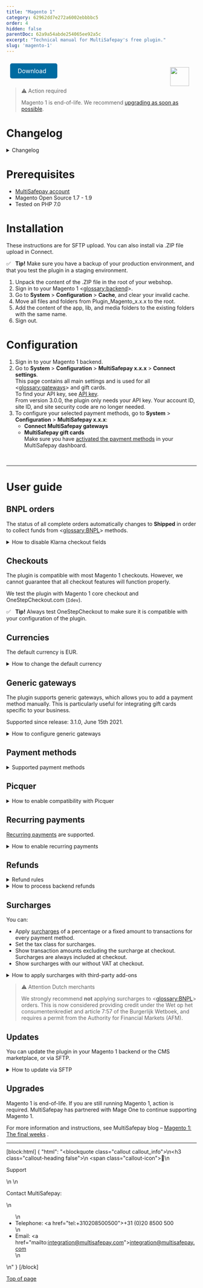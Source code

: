 ```yaml
---
title: "Magento 1"
category: 62962dd7e272a6002ebbbbc5
order: 4
hidden: false
parentDoc: 62a9a54abde254065ee92a5c
excerpt: "Technical manual for MultiSafepay's free plugin."
slug: 'magento-1'
---
```

<img src="https://raw.githubusercontent.com/MultiSafepay/docs/master/static/logo/Plugins/Magento.svg" width="50" align="right" style="margin: 20px; max-height: 75px"/>

<a class="suggestEdits" style="display: inline-flex; border-radius: 5px; padding: 10px 20px; margin: 10px; font-size: 1rem; background-color: #006ba1; color: #ffffff; text-decoration: none;" href="https://github.com/MultiSafepay/docs/raw/master/static/plugin-downloads/magento1/Plugin_Magento_3.5.1.zip" target="_self"><span>Download</span><i class="icon icon-download" style="margin-left: 0.6em;"> </i></a>

> ⚠️ Action required
>
> Magento 1 is end-of-life. We recommend [upgrading as soon as possible](/docs/magento-1#upgrades).

# Changelog

<details id="changelog">
<summary>Changelog</summary>
<br>

**3.5.1**
Release date: Jun. 16th, 2023

### Changed
+ DAVAMS-605: Rename "Credit Card" payment method as "Card payment"

***

**3.5.0**
Release date: May 18th, 2023

### Added
+ DAVAMS-576: Add Pay After Delivery Installments payment method

### Removed
+ DAVAMS-569: Remove Google Analytics tracking ID, within the OrderRequest data

**3.4.0**
Release date: Dec. 15th, 2022

### Changed
+ DAVAMS-541: AfterPay rebranded as Riverty

### Fixed
+ PLGMAGONE-759: Fix difference between xml declaration and file name (letter-case sensitive) which might be preventing display the template in rare cases.

---

**3.3.0**
Release date: Oct 4, 2022

### Added
+ DAVAMS-528: Add Alipay+ payment method

### Fixed
+ PLGMAGONE-757: Fixed issue to ensure all payment methods display in the checkout, related to the case sensitivity declaration in the configuration file

---

**3.2.0**
Release date: Sep. 16th, 2022

### Added
+ DAVAMS-518: Add Amazon Pay payment method
+ DAVAMS-489: Add MyBank payment method
+ PLGMAGONE-744: Add Date Picker for birthday checkout fields
+ PLGMAGONE-742: Add Second Chance settings field for each payment method

### Changed
+ PLGMAGONE-753: Klarna is updated to work as a redirect payment method, removing the related checkout fields

### Fixed
+ PLGMAGONE-740: Include the shipping email address missing in the shipping object within the order request

---

**3.1.3**
Release date: Nov. 24, 2021

**Fixed**
- PLGMAGONE-736: Fix invalid method `backendOrdersAllowed` on backend orders

---

**3.1.2**
Release date: Nov. 23, 2021

**Fixed**
- PLGMAGONE-734: Fix unable to create backend orders (items not showing)
- PLGMAGONE-735: Fix conflict with service cost and non MultiSafepay plugins

---

** 3.1.1**
Release date: Sep 16, 2021

**Fixed**
- PLGMAGONE-730: Use correct invoice id when order is being updated to shipped
- PLGMAGONE-731: Remove unused tax tables which could generate wrong taxes

---

**3.1.0**
Release date: Jun 15, 2021

**Added**
- PLGMAGONE-710: Add support for [Generic Gateways](#generic-gateways) which can be used for branded gift cards
- PLGMAGONE-627: Add order number variable support to custom refund description

**Fixed**
- PLGMAGONE-719: Prevent a zero amount refund leading to a full refund
- PLGMAGONE-706: Show payment instructions for gift cards too

**Changed**
- DAVAMS-344: Update Trustly logo

---

**3.0.0**
Release date: Oct 21, 2020

**Added**
- DAVAMS-234: Add in3
- DAVAMS-262: Add CBC payment method
- PLGMAGONE-699: Add Good4fun Giftcard

**Fixed**
- PLGMAGONE-678: Fix bug in calculating correct price and tax for Fooman surcharge
- PLGMAGONE-671: Fix maximum nesting level error with `Idev` OneStepCheckout
- PLGMAGONE-668: Fix non working days/seconds_active for backend orders

**Changed**
- PLGMAGONE-634: Switch from XML API to JSON API (Only API key is needed)
- PLGMAGONE-472: Set order to status shipped for all payment methods
- PLGMAGONE-674: Always set redirect_url
- DAVAMS-28: Re-brand Santander Betaalplan to Pay per Month
- DAVAMS-295: Re-brand direct bank transfer to Request to Pay
- DAVAMS-308: Re-brand Klarna to Klarna - buy now, pay later
- Update payment method names
  - KBC
  - ING Home'Pay
  - Credit card
  - Pay After Delivery
  - E-Invoicing

---  

**2.6.0**
Release date: Apr 2, 2020

**Added**
- PLGMAGONE-617: Add Apple Pay
- PLGMAGONE-656: Add Direct Bank Transfer (Request to Pay)
- PLGMAGONE-485: Add support for Fooman Surcharge
- PLGMAGONE-562: Added support for PostNL pickup points for AfterPay.

**Fixed**
- PLGMAGONE-654: Fix incorrect character set for translations
- PLGMAGONE-621: Fix layout issue when OneStepCheckout is used
- PLGMAGONE-588: Fix missing site security code in refund request
- PLGMAGONE-572: Fixed payment fee description not being set
- PLGMAGONE-526: Fixed undefined variable recurring on E_STRICT mode
- PLGMAGONE-458: Count gives warning when PHP 7.2 is used

**Changed**
- PLGMAGONE-599: Hide Pay After Delivery when shipping address differs
- PLGMAGONE-574: Prevent orders to be cancelled when set to processing
- Update translations for "select your credit card"

---

**2.5.1**
Release date: Mar 25, 2019

**Added**
- PLGMAGONE-457: Added Handelsbanken iDEAL issuer logo
- PLGMAGONE-406: Added support for `Modman`

**Changed**
- PLGMAGONE-344: Enable refund shipping amount when shipping includes tax

**Fixed**
- PLGMAGONE-465: Fixed service costs not showing with some third-party modules
- PLGMAGONE-456: Fixed service costs not working on clean installation
- PLGMAGONE-448: Fixed Qwindo does not work in compiled mode
- PLGMAGONE-431: Fixed notice "undefined index" on invoice creation

---

**2.5.0**
Release date: Sept 21, 2018
**Features**
- PLGMAGONE-339: Add Tokenization
- PLGMAGONE-411: Added support for E-Invoice gateway for manually created orders

**Fixes**
PLGMAGONE-429: Corrected Paysafecard gateway for manually created orders

---

**2.4.2**
Release date: Jun 15, 2018

**Fixed**
- PLGMAGONE-384: Log refund errors to order notes
- PLGMAGONE-391: Fix undefined variable in error log when refund exception occurs
- PLGMAGONE-374: Update Dutch translations

---

**2.4.1**
Release date: May 25, 2018

**Added**
- PLGMAGONE-378: Add support for Santander Betaal per Maand
- PLGMAGONE-379: Add support for AfterPay
- PLGMAGONE-380: Add support for Trustly
- PLGMAGONE-381: Add Moneyou iDEAL issuer logo

**Fixed**
- PLGMAGONE-377: Uncaught error when saving empty grouped product while Qwindo was active
- PLGMAGONE-382: Gateway ING not changed everywhere to INGHOME

---

**2.4.0**
Release date: Mar 12, 2018
**Fixes**
- Add support for Qwindo
- PLGMAGONE-370: Updated Dutch translations
- PLGMAGONE-369: Update Klarna payment method logo
- PLGMAGONE-368: Add keep cart alive for ING Home'Pay, Belfius, KBC and iDEAL QR
- PLGMAGONE-346: Add support for pre-filled gender/dob fields in Klarna/Pay After Delivery
- PLGMAGONE-195: House number extension added when OneStepCheckout is used
- PLGMAGONE-356: Support direct transactions for ING/KBC
- PLGMAGONE-362: Update ING Home'Pay name within backend configuration
- PLGMAGONE-341: Don't add payment fee twice to credit memo
- PLGMAGONE-331: Add handling of chargeback status
- PLGMAGONE-354: Add iDEAL QR gateway
- PLGMAGONE-343: Don't update an order when it's closed (due to offline refund)
- PLGMAGONE-337: Add check to only update order status when order exists
- PLGMAGONE-338: Undefined index error on expired orders
- PLGMAGONE-357: Update ING gateway to `INGHOME`
- PLGMAGONE-340: Prevent cancel on api error when order has already been paid
- PLGMAGONE-342: Fixes headers already send error when card payment gateway is used
- PLGMAGONE-336: Undefined index `custom_refund_desc`

---

**2.3.6**
Release date: Nov 7, 2017
**Fixes**
- PLGMAGONE-326: add daysactive/secondsactive for Klarna/Pay After Delivery
- PLGMAGONE-327: Removed Klarna quote loading to prevent infinite loop
- PLGMAGONE-159: Removed unused reverted status configurations
- PLGMAGONE-323: Allow different billing/shipping addresses, reverted PLGMAG-304
- PLGMAGONE-329: Fixed sorting on min/max amounts
- PLGMAGONE-96: Restricted currencies used are now loaded from the correct store
- PLGMAGONE-313: _selecteer uw credit card_ is now translatable
- PLGMAGONE-33: Added support for AliPay
- PLGMAGONE-96: Improvements to currency restriction in cards/gateways
- PLGMAGONE-96: Restricted currencies used are now loaded from the correct store

---

**2.3.5**
Release date: Oct 23, 2017
**Fixes**
- Fixed an issue causing a double iDEAL issuer selection.

---

**2.3.4**
Release date: Aug 3, 2017
**Fixes**
- Fixed issue trying to get property of non-object payment_data.
- Fixed issue where manual orders could be placed with decimals.
- Fixed PLGMAGONE-132. Some undefined index notices got fixed.
- Fixes PLGMAG-304. Only allow Klarna when billing and shipping address are the same (Klarna regulation).
- Fixed issues with the Givacard gateway.
- Fixed PLGMAGONE-105: getShippingAmount zero leads to NAN tax table.
- Fixes an issue with de credit card gateway not processing the brand.

**Improvements**
- Added missing logo used for the card payment method option.
- Updated the install script.
- Updated Bancontact logo and title.
- Removed Thumbs.db from the package.
- Added delivery info to Pay After Delivery/Klarna requests.
- Fixes PLGMAGONE-311 and PLGMAGONE-312. Added gateway codes for Paysafecard and American Express.

**Features**
- Added support for Paysafecard.
- Added support for Belfius.
- Added support for KBC/CBC.
- Added support for ING Home'Pay.
- Add customizable description to refund request.
- Support for Seconds Active PLGMAGONE-259.

---

**2.3.3**
Release date: Feb 16, 2017
**Fixes**
- Resolved PHP7 deprecated warnings occurring in the MultiSafepay class file.

---

**2.3.2**
Release date: Jan 25, 2017
**Fixes**
- Removed whitespace which resulted in the PHP error "headers already sent" being triggered when selecting the card gateway
- Resolved an issue when used with OneStepCheckout causing the wrong gateway to be used.

---

**2.3.0**
Release date: Oct 12, 2016
**Improvements**
- Added EPS and FerBuy as payment methods.
- iDEAL issuer list alignment improved.
- Added official support for the FastCheckout product feed v1.0
- Added some missing German translations for Klarna.

**Fixes**
- Fixed an issue related product quantity when partially refunding Klarna payments.

**Changes**
- Changed the YourGift logo.

---

**2.2.9**
Release date: Aug 10, 2016

**Improvements**
- Status requests are now logged in multisafepay.log when debug option is enabled.

**Fixes**
- Resolved an issue where invoices aren't being generated.

---

**2.2.8**
Release date: June 21, 2016

**Improvements**
- Added E-Invoicing.
- Payment links are now only requested when creating new orders in the Magento backend, not when editing an order, resulting in a new order.

**Fixes**
- Fixed an undefined notice within the logs.
- Resolved an issue resulting in the transaction data not being set, such as; parent_id and additional_information

**Changes**
- Updated Bancontact image
- Changed the iDEAL issuer selection from dropdown to radio buttons with the bank's logo.

---

**2.2.7**
Release date: May 26, 2016
**Improvements**
- Added logging of refund requests.
- The currency is now retrieved from the order when creating a credit memo and refunding, rather than from the store.
- Added support for Fast Checkout product feed.
- Improvements were made to the confirmation page URL.
- Added improvements for the refunding of foreign currencies.

**Fixes**
- Resolved undefined notices.
- Resolved issues when refunding orders that have discounts.
- Resolved a bug when using webshop gift card.
- Resolved the doubled shippingtax bug causing incorrect invoice and/or credit memo amounts.

**Changes**
- Removed the refunding of fees.

---

**2.2.6**
Release date: March 10, 2016
**Fixes**
- Resolved incorrect tax amount visible in the invoice when using a fee.

---

**2.2.5**
Release date: March 4, 2016
**New features**

- Added Dotpay as payment method.

**Improvements**
- Invoices now show the correct payment method.

**Fixes**
- Resolved issues preventing orders from being opened once paid with PayPal or Bank transfer.
- Resolved error code 1035 occurring when refunding.
- Resolved credit memo issues.
- The total order amount of orders paid with Fast Checkout now include the shipping costs.

---

**2.2.2**
Release date: Dec 28, 2015
**Improvements**
- If paid amount difference from total order amount. A note is added with extra info. No invoice is created.
- Added (incl Tax) to totals line to make it more clear as other lines can be set in tax totals settings. Also added this for the frontend.
- Added configurable FastCheckout field for phone number.

**Fixes**
- Fixes undefined `configMain` notice.
- Added missing `klarna.phtml`
- In case an order is paid by Second Chance and an other payment method is used as the initial, the order will be updated with the correct payment method.
- Fixes bug with direct debit using a wrong gateway code
- Fixes for wrong credit memo amounts that are processed.
- Fixes Store id is now used to get the correct store URLs to redirect to
- Fixes cancelled status for Pay After Delivery and Klarna notifications are now ignored as the order was already set to Paid. If set to cancelled then a credit memo can't be created anymore.
- Fixes bug causing the order status set to "payment review" instead of "processing". This was caused because the order total had to be rounded to two so it matches the paid amount in the transaction.


**2.2.1**
Release date: Nov 12, 2015
**New features**
- Payment fee can now be refunded
- Added min/max amount restrictions for all gateways.

**Improvements**
- Added Klarna to the language file.

**Fixes**
- Fixed undefined variable `isAllowConvert` notice.
- Fixed undefined variable `Currencies` notice.
- Fixed issue using wrong `StoreConfig`.
- Fixed issue when selecting all the available currencies in the configuration.
- Fixed issue using the wrong account credentials for FastCheckout.
- Fixed issue causing shipping method not to be correct for Klarna and Pay After Delivery.
- Fixed issue which prevented accepting gender, bank account and date of birth twice when using Klarna.
- Fixed issue which resulted in 1 cent mismatch when using Klarna on older Magento installations.

---

**2.2.0**
Release date: Aug 20, 2015
**New features**
- Added Klarna as payment method.
- gift card now have their own API key configuration.
- Refunds now work for Klarna, Coupons and Pay After Delivery.
- Success page now visible when using a payment link or pay using Second Chance.
- FastCheckout button now also language based.
- Fallback to configured gateway code if gateway is not available within the quote.
- Fallback if issuer is set but no gateway, then somehow we lost the gateway although iDEAL was selected. We now default to iDEAL.
- Added Beauty and Wellness gift card.
- Added Sport&Fit gift card.
- Added VVV gift card.
- Added PODIUM gift card.
- Added missing Gifcard logos.
- All available currencies can be selected when configuring the gateway.
- Added option to remove all buttons to the normal checkout for when only FastCheckout is enabled.

**Improvements**
- Updated order of FastCheckout in menu.
- MultiSafepay menu added.
- Separated some configurations.

**Changes**
- Disabled gift card Ebon.
- Return-URL's are now always ending with only /success/ for better support for GUA module.
- Disabled FastCheckout payment method in normal checkout as this is causing confusion for merchants.
- Don't set state to cancelled when partial refunded as it still has to be processed partially.
- Disabled some gift cards that are for one merchant.
- Added FastCheckout button on login/register page.
- Redirect URL always added for Pay After Delivery.
- Check for stock settings before processing stock.
- Now use current selected currency to recalculate fee. Fee is always configured in EUR.
- Removed old package file.
- Removed unused code.
- Set checkout session to be used instead of core for storing issuer data.
- Update xmlescape function.

**Fixes**
- Fixed Store name from order is used for manual paylink, not the admin site.
- Fixed some undefined fields causing a Notice error when PHP use a STRICT error logging.
- Fixed success URL for Direct Bank transfer (Request to Pay).
- Fixed some issues with the customer groups selected in the configuration of the gateways.
- Fixed prices including tax (Solved error 1027).
- Fixed some encoding issue.
- Fixed When sending the order confirmation after a payment, then this is ignored for a Bank transfer.
- Fixed fee now displayed correctly when using multi-currency.
- Fixed bug with gift card data and delivery data.

---

**2.1.2**
Release date: May 7th, 2015
**Improvements**
- Payment links generated in the Magento Admin for manually created orders now use the `Daysactive` setting in the main plugin configuration.
- The transaction status 'Expired' no longer triggers the plugin to cancel orders with an invoice.

**Changes**
- The 'Keep Cart Alive' plugin setting has been enabled by default.
- The 'Keep Cart Alive' plugin setting now only works for MultiSafepay payment methods.
- Fast Checkout no longer creates an order for an expired order

**Fixes**
- 'Allowed currencies' for the MultiSafepay Gateways were not requested correctly.
- Added delivery address data to orders for PayPal's Sellers Protection.
- Call to undefined method error occurring with the Pay After Delivery object
- Payment links generated in the Magento backend for manually created orders always used the test environment
- Fixed double payment method titles
- Resolved DIRECT banking gateway code bug
- Magento didn't always update and store the amount correctly when converting from USD to EUR resulting in the wrong amount paid after the plugin conversion.
- The Pay After Delivery (MultiFactor) rejection message has been added to the language files.
- The Pay After Delivery (MultiFactor) rejection message has been altered to only show relevant information to customers.
- Available payment methods are no longer shown when the visibility has been limited to specified user groups.
- The plugin processes the refund status and closes the order if the credit memo option isn't enabled when creating a credit memo

---

**2.1.1**
Release date: Mar 20, 2015
**Fixes**
- Fixed bug for outline gateway images

---

**2.1.0**
Release date: Mar 19, 2015
**New features**
- Coupons now use their own gateway settings so that multiple - MultiSafepay accounts can be used to support multiple MultiSafepay coupons
- Add a refund transaction to the Magento transactions order overview on refund or partial refund
- Support for partial refunds
- Special status for initialized Bank transfer transactions
- Added support for fixed fee and/or percentage fee for each gateway
- Show Pay After Delivery rejection notice within the store when transaction is rejected
- Added enable/disable configuration value for FastCheckout product feed
- Feed action. Feed can be requested at `/msp/standard/feed/`
- Enable/disable configuration option check is now added. Check is also added for API key to check if the given key matches the configured key
- Order now using translation files
- Added `updateInvoice` function. Send Magento invoice ID to MultiSafepay, this will be added to the accountant export
- Added `daysactive` to connect
- When creating an order we now use the selected payment method for the manual transaction request
- Payment link added to a manually created order by an admin. When an admin creates an order manually, we will create a transaction request for it and add the payment link to the order. The merchant now doesn't need to Sign in to the E-wallet and manually create a payment link for the order

**Improvements**
- If there is an invoice, the order can't be cancelled anymore
- Added more language files
- Better support for Keep Cart alive, so it is compatible with OneStepCheckout
- Added check for - phone number for BNO trans. Compatibility with some OneStepCheckout modules that add - when phone number is empty or not available as custom field
- Check if payment is object, if not, default to standard gateway model This will solve the 1016 error message
- Manual payment link process has changed. Updated the observer. The payment link is now only added when the order is being created from the Magento Admin and no longer on every save action within the Magento Admin
- If title isn't added then fallback tot main gateway title
- Updated upgrade script
- Updated `bno.phtml` for better layout in OneStepCheckout
- Better support for gateway images. Works with `default`, `onestepcheckout.com` and `Apptha` checkout
- Removed disable option for text titles
- Disabled check for active table rates configuration. This was old code from when this was configured within the FastCheckout configuration
- Transaction errors for normal transaction request now also result in a closed order
- Added extra check for enabled fee for the payment method
- After transaction error with DIRECT Pay After Delivery transactions we will close the order because replacing using another payment method will create a new order
- When status is refunded just return OK and exit. The Magento plugin can process partial refunds so we should ignore refunded status because this can update the order wrong with partial refunds. Status updates are done by creating the credit memo
- Added fallback for refund status for when new `base.php` is used with older releases
- Added transaction details to the transaction record that is created when creating an invoice automatically
- Added default configuration to the plugin that sets the fee after the shipping cost in the totals overviews
- Rewrite of the refund API integration. The implementation was wrong and causing every MultiSafepay refunded to be processed online. This supposed to be a choice by order to refund online. Merchants can now refund online when it's enabled within the configuration and by going to the invoice, click credit memo and then refund. Then can choose to refund, or refund offline where the refund offline won't submit the refund to MultiSafepay

**Changes**
- Removed fijncadeau references

**Fixes**
- Fixed bug for coupon settings
- Fixed bug for ordering same pages with different options results in an error 1027
- Pay After Delivery option for sending invoice email. When enabled resulted in NOT sending and vice-versa
- Fixed bug Maintransaction ID errors when auto redirect is enabled with direct iDEAL
- Reset fee before trying to set it. Solves issue with some installations not resetting, resulting in fee from other selected payment method
- Added extra `setQuote` to solve issues reported by one merchant where Magento didn't add the quote correctly to the order. To solve this bug with Magento, we set the quote manually within the order
- Fixed bug with payment details to be added to the transaction record. Payment details are now stored again within the transaction record
- Fixed bug with unpaid invoices when completed
- Fixed issue to treat order status cancelled or cancelled (American vs English) the same correct way
- Fixed bug that caused product from a manually created order to be in the cart for the customer that the order was created for when the customer returns to the store and logs in
- Fixed bug with paid status
- When creating an invoice, Magento gets the `totalPaid` value and add it to the total invoiced value. When we don't create an invoice automatically, we set the `totalPaid` to inform the merchant that the order was paid. This resulted in a double `totalPaid` value because Magento added the invoiced total to the `totalPaid` when manually creating the invoice. This is now changed so that we reset the Total Paid in this situation just before the invoice is created and Magento updates the `totalPaid` again

---

**2.0.2**
Release date: Oct 10, 2014
**Improvements**
- Added an option to set the daysactive for an Pay After Delivery transaction. When not payed in time, the transaction will expired and the webshop will be notified
- Added extra line to set the order total to paid if it hasn't been done
- Now use the fee price formatter so it includes the selected currency
- Force ordertotal set to paid when transaction is completed and invoice creation is disabled. Only show creation of transaction note once.
- Added version number to configuration title line.
- Textual improvements.
- Better check on order confirmation email sending.
- Rrecalculate the product price without tax as Magento round at 2 decimals by default and we use 4. This resulted in a amount mismatch when ordering larger quantities of the same product.
- Better support for special chars.
- Enabled locking again but return false instead of showing error and exit. This should avoid duplicate invoices when callback is called while before the redirect_url set the order status.

**Changes**
- FEE base is rewritten.
- Upgrade the PHP dependence to 5.5.1**2.
- Now get the selected gateway from the quote instead of the gateway model. This adds better compatibility with third-party OneStepCheckout plugins.

**Fixes**
- Fixed bug for error #1016 on the Return-URL.
- Fixed bug with gateway title not being visible in checkout.
- Fixed bug with missing house number on connect transactions.
- Fixed bug with order email not being sent after transaction complete.
- Fixed bug with double `totalPaid` amount.

---

**2.0.0**
Release date: May 20, 2014
**Improvements**
- Added support for refunds from out of the backend of the webshop
- Fast Checkout now use the Magento Shipping methods
- When the order status of an Pay After Delivery order in the webshop is set to 'Shipped', the status of the transaction is also changed in the MultiSafepay backend.
- Currency not supported by MultiSafepay can now be converted to euro's.
- Program structure of the plugin changed to the standard Magento convention.
- Added support for Fashion-cheque.
- Added support for Liefcadeaukaart.
- Added support in the configuration for minimal order amount for iDEAL.
- Added (limited) support for Magento Connect package (Only for new installations, not for an update from an older version of plugin).

**Changes**
- The 'Solve fee bug' setting has been removed from the configuration. This is fixed in the software.
- The gateway `Fijncadeau` is deleted because it is no longer available.
- Transaction-ID is added to the redirect URL, for the case that our system doesn't.
- Disable log for status-request to avoid large log files.
- Lock file system disabled.

**Fixes**
- Fixed bug in the American Express configuration.
- Fixed 500 error when developers mode is enabled and iDEAL is selected without bank pre-selection.
- Fixed bug with images in checkout.
- Fixed bug with currency for separate gateway's.
- Fixed bug with the language.
- The additional fee is removed by normal operation.(Bug reported in v1.4.4).
- Fixed memory limit bug cause by recursion in the `Payafter.php` model.
- Fixed undefined index notices.

---

**1.4.4**
Release date: Apr 28, 2014
**Improvements**
- Better support for OneStepCheckout.
- Better support for Apptha OneStepCheckout.

**Fixes**
- fixed bug with total amount when using conversion.
- Fixed bug with autocreate invoice.
- Fixed bug with double fee calculation.
- Fixed bug with fee by payments other than Pay After Delivery.

---

**1.4.3**
Release date: Apr 8, 2014
**Improvements**
- Filtering for special characters in XML.
- Added option to show the Pay After Delivery fee incl or excl tax during checkout, without changing calculations.
- Added Pay After Delivery template for direct Pay After Delivery transaction request.
- Added American Express as payment method.
- Added max amount for some gateways.

**Changes**
- Always get first IP address for customer IP and forwarded IP that it finds within the given value.
- Create invoice after payment has been completed, Magento changed things, if invoice isn't created then the order is processing with unpaid status.
- Changed `default/template/msp/default.phtml` files. This provides gateway html for other gateways other then MultiSafepay.
- Removed house number feature. If house number isn't available after parse the address then we use street2.
- Changed the way how discounts are processed.
- Change store name for connect transactions.
- No more redirect to `checkoutcontroller` for FastCheckout transactions. All is done from within the `standardcontroller`. This solves 302 and 307 offline action errors.

**Fixes**
- Google checkout bug fix.
- Fixed bug with configurable product only show the correct pages and don't show up twice in pages listing.
- Fixed bug with order data.
- Fixed return to empty cart page when offline actions are slow.
- fixed issue on error 503 in offline actions. No need to fill in account details in 3 different places.
- Fixed bug with direct debit and SOFORT Banking.
- Fixed bug with empty return-url.

---

**1.4.2**
Release date: Feb 4, 2014
**Fixes**
- Invoice emails are now send correctly when using Magento 1.8.1
- Better support for Pay After Delivery

---

**1.4.1**
Release date: Sep 19, 2013
**Improvements**
- Support for free shipping method
- Fee configurable option for the amount.
- HTML instructions support for connect Gateway
- Support for the OneStepCheckout house number feature. This function separates the address and house number, with this option enabled Pay After Delivery would fail on missing data.
- Amount validation check. If the quote amount is not equal to the order amount the transaction creation will stop to prevent an underpaid order.
- Currency selection support for each separate gateway. Now you can select the currencies that are supported, the gateway will only be visible with the selected currencies.
- Degrotespeelgoedwinkel coupon as supported gateway
- Support for gateway descriptions per gateway. You can also use html within the description field to add nice gateway descriptions.
- Configurable `multisafepay servicekosten` label for Pay After Delivery. This label can now be changed
- Support for gateway images. Option to select only an image, the title, or both.
- Support for void, declined and expire status codes in combination with CANCELLED STATE.

**Changes**
- Direct e-banking is now SOFORT Banking
- Moved the fee line within the order totals table to above the tax
- The Fee tax description so it uses the configured label
- Disabled discontinued Fijncadeau coupon card
- Fooman surcharge fix no longer applies. To avoid confusion this is removed from the package.

**Fixes**
- Wrong fee percentage for BNO Tax
- Disable visibility for the (old) notification URL
- Language was missing by use of Fast Checkout
- Bank selection was always visible with iDEAL, even when the option was disabled.
- Parfumcadeaukaart coupon is now working correctly
- 'The cart is not equal' is now solved for normal checkout as the one step checkout.
- When no fee is active the service cost's won't be visible.

---

**1.3.3**
Release date: Mar 26, 2013
**Improvements**
- Added an 'send order status update email' option
- Added an option to keep the cart active
- Added override for the order submit function. Now we can keep the cart active when a customer cancelled the order.
- Added the Fast Checkout method to the normal checkout process
- Added creation of an account within the store when a customer uses Fast Checkout.
- Better UTF-8 compatibility for Fast Checkout to prevent error 1000 messages.

---

**1.3.2**
Release date: Mar 10, 2013
**Improvements**
- Added Pay After Delivery support
- Added an extra check to that an invoice won't be created twice
- Added bank_id check
- Better one step checkout compatibility with iDEAL issuer selection

**Changes**
- Updated Gateway template for direct banking.
- Removed the Invoice observer to avoid problems with invoice creation. The observer activated an update function that isn't needed.
- Updated the default Fast Checkout logo

**Fixes**
- Fixed bug iDEAL issuers list with production environment.
- Fixed bug registered bank_id bug, now we have a select your bank option to avoid errors when customers forget to select a bank.
- Fixed bug for empty order status when an order was cancelled.
- Fixed bug that caused a duplicate transaction request
- Fixed store_id bug.
- Fixed bug that cause useless Notification notices within the error logs.

---

**1.3.1**
Release date: Jan 10, 2013
**Improvements**
- `DirectXML` for Bank transfer.

---

**1.3.0**
Release date: Dec 10, 2012
**Improvements**
- `DirectXML` for iDEAL.

---

**1.2.9**
Release date: Jan 12, 2011
**Improvements**
- New order email option is active, you can now set when you want to send the order emails.
- New feature added that allows for reopening cancelled orders. If a cancelled order got paid by using Second Chance etc, the order will be processed again and an invoice is created etc.
- Added gateways for ebon, baby gift card, boekenbon, erotiekbon, fijncadeau, webshopcard, parfumnl, parfumcadeaukaart.

**Fixes**
- Quantity didn't got updated correct when some statusses got processed.
- Fix bug that allowed the processing of the same status multiple times. Check added so that a status will only be processed once.

---

**1.2.8**
**Improvements**
- STATE_CANCELED changed to STATE_PENDING due to Second Chance.

**Fixes**
- Cancelled Orders will now actually be cancelled.

---

**1.2.7**
**Improvements**
- Better handling of manual invoice creation.
- Extra lock check that if an error occurs the status message is Not OK.
- use_shipping_notification set to false to overcome issue with "Cannot send order to **Specified** country.

**Fixes**
- Cancelled Orders will now actually be cancelled.

---

**1.2.6**
**Improvements**
- Send email on Processing (instead of initial).
- Manual create invoices for orders.
- Payment Overview Cancelled status for: Void, Declined & Expired.

[Top of page](#)
___
</details>

# Prerequisites

- [MultiSafepay account](/docs/getting-started-guide/)
- Magento Open Source 1.7 - 1.9
- Tested on PHP 7.0

# Installation

These instructions are for SFTP upload. You can also install via .ZIP file upload in Connect.

✅ &nbsp; **Tip!** Make sure you have a backup of your production environment, and that you test the plugin in a staging environment.

1. Unpack the content of the .ZIP file in the root of your webshop.
2. Sign in to your Magento 1 <<glossary:backend>>.
3. Go to **System** > **Configuration** > **Cache**, and clear your invalid cache.
4. Move all files and folders from Plugin_Magento_x.x.x to the root.  
5. Add the content of the app, lib, and media folders to the existing folders with the same name.
6. Sign out.

# Configuration

1. Sign in to your Magento 1 backend.
2. Go to **System** > **Configuration** > **MultiSafepay x.x.x** > **Connect settings**.  
    This page contains all main settings and is used for all <<glossary:gateways>> and gift cards.  
    To find your API key, see [API key](/docs/sites#site-id-api-key-and-security-code).  
    From version 3.0.0, the plugin only needs your API key. Your account ID, site ID, and site security code are no longer needed.
3. To configure your selected payment methods, go to **System** > **Configuration** > **MultiSafepay x.x.x**:
    - **Connect MultiSafepay gateways**  
    - **MultiSafepay gift cards**  
    Make sure you have [activated the payment methods](/docs/payment-methods/) in your MultiSafepay dashboard.
<br>

---

# User guide

## BNPL orders

The status of all complete orders automatically changes to **Shipped** in order to collect funds from <<glossary:BNPL>> methods.

<details id="how-to-disable-klarna-checkout-fields">
<summary>How to disable Klarna checkout fields</summary>
<br>

Klarna requires the customer's gender and date of birth. By default, the customer enters their birthday in the Magento checkout in the Klarna payment method fields, and their gender is automatically populated by the core Magento field.

You can disable both fields in the checkout. The customer enters this information on the MultiSafepay payment page instead.

**Disabling Klarna checkout fields**

This change is only for Magento developers. We recommend testing the change and placing it in your local folder.

1. Open `app\code\community\MultiSafepay\Msp\Model\Gateway\Klarna.php`.
2. Comment this line `protected $_formBlockType = 'msp/klarna';`
3. Save the file.
4. Clear your cache.
5. Test the change.

</details>

## Checkouts

The plugin is compatible with most Magento 1 checkouts. However, we cannot guarantee that all checkout features will function properly.

We test the plugin with Magento 1 core checkout and OneStepCheckout.com (`Idev`).

✅ &nbsp; **Tip!** Always test OneStepCheckout to make sure it is compatible with your configuration of the plugin.

## Currencies

The default currency is EUR. 

<details id="how-to-change-the-default-currency">
<summary>How to change the default currency</summary>
<br>

1. Sign in to your Magento 1 backend. 
2. Go to **System** > **Configuration** > **MultiSafepay x.x.x** > **Connect settings**.
3. Under **Allow currency conversion to Euro**, change to **No**.

</details>

## Generic gateways

The plugin supports generic gateways, which allows you to add a payment method manually. This is particularly useful for integrating gift cards specific to your business. 

Supported since release: 3.1.0, June 15th 2021.

<details id="how-to-configure-generic-gateways">
<summary>How to configure generic gateways</summary>
<br>

1. Sign in to your Magento 1 backend. 
2. Go to **System** > **Configuration** > **MultiSafepay** > **Connect gateways** > **Generic 1/2/3**.
3. Set the relevant [payment method gateway IDs](/reference/gateway-ids/) and the gateway label.
4. Set how to display the payment method logos. 
5. For <<glossary:BNPL>> orders, set whether to include the shopping cart.

</details>

## Payment methods

<details id="supported-payment-methods">
<summary>Supported payment methods</summary>
<br>

- Cards: [All](/docs/card-payments/) except V Pay
- Banking methods: All, **except** TrustPay
- <<glossary:BNPL>>: All
- Wallets: [Alipay](/docs/alipay/), [Apple Pay](/docs/apple-pay/), [PayPal](/docs/paypal/)
- Prepaid cards:
    - Beauty and Wellness gift card
    - <a href="https://www.cadeaubon.nl/cadeaubonnen/nederlandse-boekenbon" target="_blank">Boekenbon</a> <i class="fa fa-external-link" style="font-size:12px;color:#8b929e"></i>
    - <a href="https://www.fashioncheque.com/nl" target="_blank">Fashioncheque</a> <i class="fa fa-external-link" style="font-size:12px;color:#8b929e"></i>
    - <a href="https://www.fashion-giftcard.nl" target="_blank">Fashion gift card</a> <i class="fa fa-external-link" style="font-size:12px;color:#8b929e"></i>
    - Fietsenbon
    - <a href="https://www.gezondheidsbon.nl/mhome" target="_blank">Gezondheidsbon</a> <i class="fa fa-external-link" style="font-size:12px;color:#8b929e"></i>
    - <a href="https://www.good4fun.nl" target="_blank">Good4fun</a> <i class="fa fa-external-link" style="font-size:12px;color:#8b929e"></i>
    - <a href="https://www.nationale-tuinbon.nl" target="_blank">Nationale tuinbon</a> <i class="fa fa-external-link" style="font-size:12px;color:#8b929e"></i>
    - <a href="https://www.parfumcadeaukaart.nl" target="_blank">Parfumcadeaukaart</a> <i class="fa fa-external-link" style="font-size:12px;color:#8b929e"></i>
    - [Paysafecard](/docs/paysafecard/)
    - <a href="https://www.podiumcadeaukaart.nl" target="_blank">Podium</a> <i class="fa fa-external-link" style="font-size:12px;color:#8b929e"></i>
    - <a href="https://www.sportenfitcadeau.nl" target="_blank">Sport en Fit</a> <i class="fa fa-external-link" style="font-size:12px;color:#8b929e"></i>
    - <a href="https://www.vvvcadeaukaarten.nl" target="_blank">VVV gift card</a> <i class="fa fa-external-link" style="font-size:12px;color:#8b929e"></i>
    - <a href="https://www.webshopgiftcard.nl" target="_blank">Webshop gift card</a> <i class="fa fa-external-link" style="font-size:12px;color:#8b929e"></i>
    - <a href="https://www.wellnessgiftcard.nl" target="_blank">Wellness gift card</a> <i class="fa fa-external-link" style="font-size:12px;color:#8b929e"></i>
    - Wijncadeau
    - <a href="https://www.winkelcheque.nl" target="_blank">Winkelcheque</a> <i class="fa fa-external-link" style="font-size:12px;color:#8b929e"></i>
    - <a href="https://www.yourgift.nl" target="_blank">Yourgift</a> <i class="fa fa-external-link" style="font-size:12px;color:#8b929e"></i>

</details>

## Picquer

<details id="how-to-enable-compatibility-with-picquer">
<summary>How to enable compatibility with Picquer</summary>
<br>

To make the MultiSafepay Magento 1 plugin compatible with Picqer, follow two additional steps, because orders must not receive **Cancelled** status.

1. In your Magento 1 backend, go to the MultiSafepay Connect settings.
2. Link **Expired** status to **Waiting** status.
2. Open `app\code\community\MultiSafepay\Msp\Model\Base.php`, and then copy the file to the local folder in the Magento structure.
3. Find the line `$order > cancel();` at the expired signal and remove it.

All expired orders retain **Waiting** status until you cancel them:

- Manually
- With a custom cronjob 
- Using a plugin

</details>

## Recurring payments

[Recurring payments](/docs/recurring-payments) are supported.

<details id="how-to-enable-recurring-payments">
<summary>How to enable recurring payments</summary>
<br>

1. Sign in to your Magento 1 backend.
2. Go to **Stores** > **Configuration** > **MultiSafepay** > **MultiSafepay settings**.

**Card payments**

Recurring Payments are not available for the generic card payments gateway. You must enable the Visa, Mastercard, and/or Maestro gateways separately. This displays the **Save card** option at checkout.

</details>

## Refunds

<details id="refund-rules">
<summary>Refund rules</summary>
<br>

| Platform | Details |
|---|---|
| MultiSafepay dashboard | Full refunds (may not appear in your backend) |
| Backend | Full refunds and <a href="https://docs.magento.com/m1/ce/user_guide/order-processing/credit-memo-create.html" target="_blank">credit memos</a> <i class="fa fa-external-link" style="font-size:12px;color:#8b929e"></i> <br> You can't refund more than the original amount |
| <<glossary:BNPL>> orders | You can only refund a selected item from the order, not a set amount. If you enter an amount instead of selecting an item, the entire order is refunded. |

</details>

<details id="how-to-process-backend-refunds">
<summary>How to process backend refunds</summary>
<br>

1. Sign in to your Magento 1 backend. 
2. Go to **System** > **Configuration** > **MultiSafepay** > **Connect settings**.
3. Check that you have:
    - Entered an API key
    - Enabled the **Credit Memo** option
4. Search for and open the order you want to refund.
5. Click the **Invoices** tab on the left of the **Order overview**.
6. Open the invoice, and click **Credit memo** at the top right of the overview.
7. Enter the refund amount, and then click **Refund online** to send the request to MultiSafepay.

</details>

## Surcharges

You can:

- Apply [surcharges](/docs/surcharges/) of a percentage or a fixed amount to transactions for every payment method.
- Set the tax class for surcharges.
- Show transaction amounts excluding the surcharge at checkout. Surcharges are always included at checkout.
- Show surcharges with our without VAT at checkout.

<details id="how-to-apply-surcharges-with-third-party-add-ons">
<summary>How to apply surcharges with third-party add-ons</summary>
<br>

1. Sign in to your Magento 1 backend.
2. Select systems and configuration.
3. In the MultiSafepay module, select the **Option connect** gateway.
4. Select the relevant payment method.
5. Under **Payment fee amount**, enter a surcharge percentage or fixed amount. 
6. Place a test order to verify whether the fee has been correctly processed.

</details>

> ⚠️ Attention Dutch merchants
>
> We strongly recommend **not** applying surcharges to <<glossary:BNPL>> orders. This is now considered providing credit under the Wet op het consumentenkrediet and article 7:57 of the Burgerlijk Wetboek, and requires a permit from the Authority for Financial Markets (AFM).

## Updates

You can update the plugin in your Magento 1 backend or the CMS marketplace, or via SFTP.

<details id="how-to-update-via-sftp">
<summary>How to update via SFTP</summary>
<br>

✅ &nbsp; **Tip!** Make sure you have a backup of your production environment, and that you test the plugin in a staging environment.

1. Download the plugin again above.
2. Follow the Installation and configuration instructions from step 2.

</details>

## Upgrades

Magento 1 is end-of-life. If you are still running Magento 1, action is required. MultiSafepay has partnered with Mage One to continue supporting Magento 1. 

For more information and instructions, see MultiSafepay blog – <a href="https://bit.ly/2YX2LGL" target="_blank">Magento 1: The final weeks</a> <i class="fa fa-external-link" style="font-size:12px;color:#8b929e"></i>.
<br>

---

[block:html]
{
  "html": "<blockquote class=\"callout callout_info\">\n<h3 class=\"callout-heading false\">\n        <span class=\"callout-icon\">💬</span>\n        <p>Support</p>\n    </h3>\n  <p>Contact MultiSafepay:</p>\n  <ul>\n    <li>Telephone: <a href=\"tel:+310208500500\">+31 (0)20 8500 500</a></li>\n    <li>Email: <a href=\"mailto:integration@multisafepay.com\">integration@multisafepay.com</a></li>\n  </ul>  \n</blockquote>"
}
[/block]

[Top of page](#)
